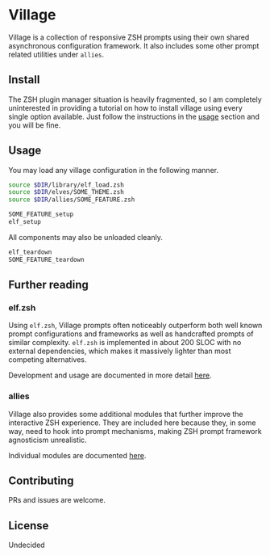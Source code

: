 # Village

Village is a collection of responsive ZSH prompts using their own shared asynchronous configuration framework.
It also includes some other prompt related utilities under `allies`.

## Install

The ZSH plugin manager situation is heavily fragmented, so I am completely uninterested in providing a tutorial on how to install village using every single option available.
Just follow the instructions in the [usage](#usage) section and you will be fine.

## <a id="usage"></a>Usage

You may load any village configuration in the following manner.

```zsh
source $DIR/library/elf_load.zsh
source $DIR/elves/SOME_THEME.zsh
source $DIR/allies/SOME_FEATURE.zsh

SOME_FEATURE_setup
elf_setup
```

All components may also be unloaded cleanly.

```zsh
elf_teardown
SOME_FEATURE_teardown
```

## Further reading

### elf.zsh

Using `elf.zsh`, Village prompts often noticeably outperform both well known prompt configurations and frameworks as well as handcrafted prompts of similar complexity.
`elf.zsh` is implemented in about 200 SLOC with no external dependencies, which makes it massively lighter than most competing alternatives.

Development and usage are documented in more detail [here](library).

### allies

Village also provides some additional modules that further improve the interactive ZSH experience.
They are included here because they, in some way, need to hook into prompt mechanisms, making ZSH prompt framework agnosticism unrealistic.

Individual modules are documented [here](allies).

## Contributing

PRs and issues are welcome.

## License

Undecided
